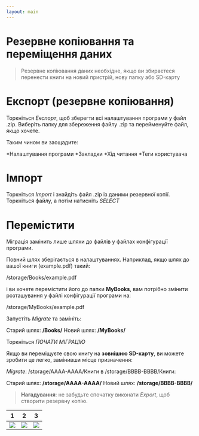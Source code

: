 ```yaml
---
layout: main
---
```


# Резервне копіювання та переміщення даних

> Резервне копіювання даних необхідне, якщо ви збираєтеся перенести книги на новий пристрій, нову папку або SD-карту

# Експорт (резервне копіювання)

Торкніться _Експорт_, щоб зберегти всі налаштування програми у файл .zip. Виберіть папку для збереження файлу .zip та перейменуйте файл, якщо хочете.

Таким чином ви заощадите:

*Налаштування програми
*Закладки
*Хід читання
*Теги користувача
 
# Імпорт

Торкніться _Import_ і знайдіть файл .zip із даними резервної копії. Торкніться файлу, а потім натисніть _SELECT_

# Перемістити

Міграція замінить лише шляхи до файлів у файлах конфігурації програми.

Повний шлях зберігається в налаштуваннях. Наприклад, якщо шлях до вашої книги (example.pdf) такий:

/storage/Books/example.pdf

і ви хочете перемістити його до папки **MyBooks**, вам потрібно змінити розташування у файлі конфігурації програми на:

/storage/MyBooks/example.pdf

Запустіть _Migrate_ та замініть:

Старий шлях: **/Books/**
Новий шлях: **/MyBooks/**

Торкніться _ПОЧАТИ МІГРАЦІЮ_

Якщо ви переміщуєте свою книгу на **зовнішню SD-карту**, ви можете зробити це легко, замінивши місце призначення:

_Migrate_: /storage/AAAA-AAAA/Книги в /storage/BBBB-BBBB/Книги:

Старий шлях: **/storage/AAAA-AAAA/**
Новий шлях: **/storage/BBBB-BBBB/**

> **Нагадування**: не забудьте спочатку виконати _Export_, щоб створити резервну копію.

|1|2|3|
|-|-|-|
|![](1.png)|![](2.png)|![](3.png)|
